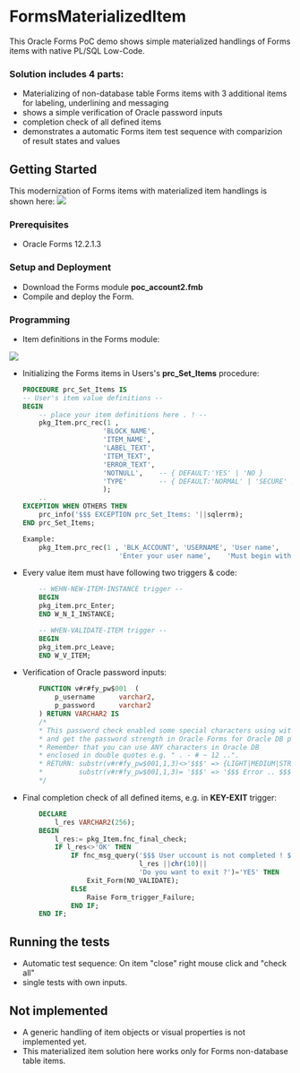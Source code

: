 # FormsMaterializedItem
This Oracle Forms PoC demo shows simple materialized handlings of Forms items with native PL/SQL Low-Code.


### Solution includes 4 parts:
* Materializing of non-database table Forms items with 3 additional items for labeling, underlining and messaging
* shows a simple verification of Oracle password inputs
* completion check of all defined items
* demonstrates a automatic Forms item test sequence with comparizion of result states and values

## Getting Started

This modernization of Forms items with materialized item handlings is shown here:
<img src="http://www.fmatz.com/MITEM.gif" />

### Prerequisites

* Oracle Forms 12.2.1.3

### Setup and Deployment

* Download the Forms module **poc_account2.fmb**
* Compile and deploy the Form.

### Programming

* Item definitions in the Forms module:

<img src="http://www.fmatz.com/MITEM-FULL.png" />

* Initializing the Forms items in Users's **prc_Set_Items** procedure:

    ```sql
    PROCEDURE prc_Set_Items IS
    -- User's item value definitions --
    BEGIN
        -- place your item definitions here . ! --
        pkg_Item.prc_rec(1 , 
                        'BLOCK_NAME',
                        'ITEM_NAME',
                        'LABEL_TEXT',
                        'ITEM_TEXT',
                        'ERROR_TEXT',
                        'NOTNULL',    -- { DEFAULT:'YES' | 'NO }
                        'TYPE'        -- { DEFAULT:'NORMAL' | 'SECURE' }
                        );
        ..
    EXCEPTION WHEN OTHERS THEN
        prc_info('$$$ EXCEPTION prc_Set_Items: '||sqlerrm);
    END prc_Set_Items;

    Example:
        pkg_Item.prc_rec(1 , 'BLK_ACCOUNT', 'USERNAME', 'User name',
                            'Enter your user name',    'Must begin with .. followed .. #_$');
    ```

* Every value item must have following two triggers & code:

    ```sql
        -- WEHN-NEW-ITEM-INSTANCE trigger --
        BEGIN
        pkg_item.prc_Enter;
        END W_N_I_INSTANCE;

        -- WHEN-VALIDATE-ITEM trigger --
        BEGIN
        pkg_item.prc_Leave;
        END W_V_ITEM;
    ```

* Verification of Oracle password inputs:

    ```sql
        FUNCTION v#r#fy_pw$001  (
            p_username      varchar2,
            p_password      varchar2
        ) RETURN VARCHAR2 IS
        /*
        * This password check enabled some special characters using with "my :-} password.§$"
        * and get the password strength in Oracle Forms for Oracle DB password settings.
        * Remember that you can use ANY characters in Oracle DB
        * enclosed in double quotes e.g. " . - # ~ 12 ..".
        * RETURN: substr(v#r#fy_pw$001,1,3)<>'$$$' => {LIGHT|MEDIUM|STRONG} :: 'OK'
        *         substr(v#r#fy_pw$001,1,3)= '$$$' => '$$$ Error .. $$$' .
        */
    ```
* Final completion check of all defined items, e.g. in **KEY-EXIT** trigger:

    ```sql
        DECLARE
            l_res VARCHAR2(256);
        BEGIN
            l_res:= pkg_Item.fnc_final_check;
            IF l_res<>'OK' THEN
                IF fnc_msg_query('$$$ User uccount is not completed ! $$$'||chr(10)||
                                 l_res ||chr(10)||
                                 'Do you want to exit ?')='YES' THEN
                    Exit_Form(NO_VALIDATE);
                ELSE
                    Raise Form_trigger_Failure;
                END IF;
        END IF;
    ```

## Running the tests

* Automatic test sequence: On item "close" right mouse click and "check all" 
* single tests with own inputs.

## Not implemented

* A generic handling of item objects or visual properties is not implemented yet.
* This materialized item solution here works only for Forms non-database table items.
